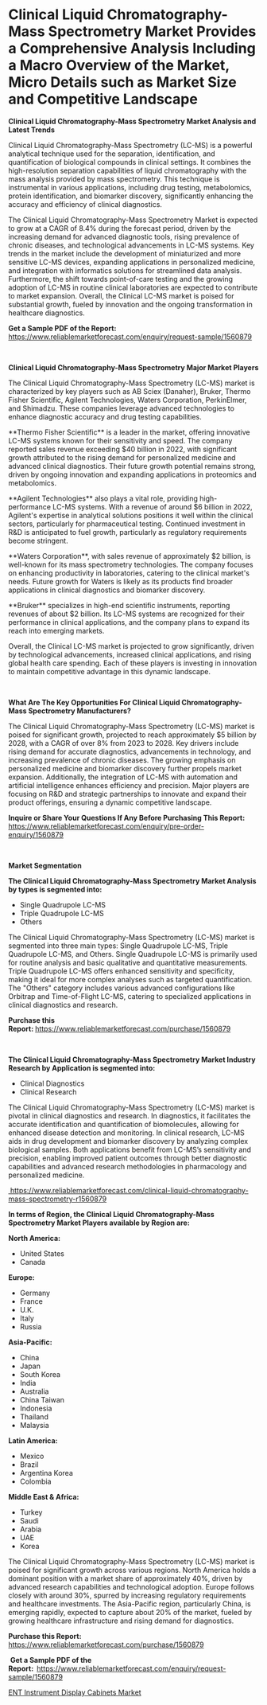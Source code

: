 <p><h1>Clinical Liquid Chromatography-Mass Spectrometry Market Provides a Comprehensive Analysis Including a Macro Overview of the Market, Micro Details such as Market Size and Competitive Landscape</h1></p><p><strong>Clinical Liquid Chromatography-Mass Spectrometry Market Analysis and Latest Trends</strong></p>
<p><p>Clinical Liquid Chromatography-Mass Spectrometry (LC-MS) is a powerful analytical technique used for the separation, identification, and quantification of biological compounds in clinical settings. It combines the high-resolution separation capabilities of liquid chromatography with the mass analysis provided by mass spectrometry. This technique is instrumental in various applications, including drug testing, metabolomics, protein identification, and biomarker discovery, significantly enhancing the accuracy and efficiency of clinical diagnostics.</p><p>The Clinical Liquid Chromatography-Mass Spectrometry Market is expected to grow at a CAGR of 8.4% during the forecast period, driven by the increasing demand for advanced diagnostic tools, rising prevalence of chronic diseases, and technological advancements in LC-MS systems. Key trends in the market include the development of miniaturized and more sensitive LC-MS devices, expanding applications in personalized medicine, and integration with informatics solutions for streamlined data analysis. Furthermore, the shift towards point-of-care testing and the growing adoption of LC-MS in routine clinical laboratories are expected to contribute to market expansion. Overall, the Clinical LC-MS market is poised for substantial growth, fueled by innovation and the ongoing transformation in healthcare diagnostics.</p></p>
<p><strong>Get a Sample PDF of the Report:&nbsp;</strong> <a href="https://www.reliablemarketforecast.com/enquiry/request-sample/1560879?utm_campaign=2202&utm_medium=2&utm_source=Github&utm_content=ia&utm_term=04032025&utm_id=clinical-liquid-chromatography-mass-spectrometry">https://www.reliablemarketforecast.com/enquiry/request-sample/1560879</a></p>
<p>&nbsp;</p>
<p><strong>Clinical Liquid Chromatography-Mass Spectrometry Major Market Players</strong></p>
<p><p>The Clinical Liquid Chromatography-Mass Spectrometry (LC-MS) market is characterized by key players such as AB Sciex (Danaher), Bruker, Thermo Fisher Scientific, Agilent Technologies, Waters Corporation, PerkinElmer, and Shimadzu. These companies leverage advanced technologies to enhance diagnostic accuracy and drug testing capabilities.</p><p>**Thermo Fisher Scientific** is a leader in the market, offering innovative LC-MS systems known for their sensitivity and speed. The company reported sales revenue exceeding $40 billion in 2022, with significant growth attributed to the rising demand for personalized medicine and advanced clinical diagnostics. Their future growth potential remains strong, driven by ongoing innovation and expanding applications in proteomics and metabolomics.</p><p>**Agilent Technologies** also plays a vital role, providing high-performance LC-MS systems. With a revenue of around $6 billion in 2022, Agilent's expertise in analytical solutions positions it well within the clinical sectors, particularly for pharmaceutical testing. Continued investment in R&D is anticipated to fuel growth, particularly as regulatory requirements become stringent.</p><p>**Waters Corporation**, with sales revenue of approximately $2 billion, is well-known for its mass spectrometry technologies. The company focuses on enhancing productivity in laboratories, catering to the clinical market's needs. Future growth for Waters is likely as its products find broader applications in clinical diagnostics and biomarker discovery.</p><p>**Bruker** specializes in high-end scientific instruments, reporting revenues of about $2 billion. Its LC-MS systems are recognized for their performance in clinical applications, and the company plans to expand its reach into emerging markets.</p><p>Overall, the Clinical LC-MS market is projected to grow significantly, driven by technological advancements, increased clinical applications, and rising global health care spending. Each of these players is investing in innovation to maintain competitive advantage in this dynamic landscape.</p></p>
<p>&nbsp;</p>
<p><strong>What Are The Key Opportunities For Clinical Liquid Chromatography-Mass Spectrometry Manufacturers?</strong></p>
<p><p>The Clinical Liquid Chromatography-Mass Spectrometry (LC-MS) market is poised for significant growth, projected to reach approximately $5 billion by 2028, with a CAGR of over 8% from 2023 to 2028. Key drivers include rising demand for accurate diagnostics, advancements in technology, and increasing prevalence of chronic diseases. The growing emphasis on personalized medicine and biomarker discovery further propels market expansion. Additionally, the integration of LC-MS with automation and artificial intelligence enhances efficiency and precision. Major players are focusing on R&D and strategic partnerships to innovate and expand their product offerings, ensuring a dynamic competitive landscape.</p></p>
<p><strong>Inquire or Share Your Questions If Any Before Purchasing This Report:</strong> <a href="https://www.reliablemarketforecast.com/enquiry/pre-order-enquiry/1560879?utm_campaign=2202&utm_medium=2&utm_source=Github&utm_content=ia&utm_term=04032025&utm_id=clinical-liquid-chromatography-mass-spectrometry">https://www.reliablemarketforecast.com/enquiry/pre-order-enquiry/1560879</a></p>
<p>&nbsp;</p>
<p><strong>Market Segmentation</strong></p>
<p><strong>The Clinical Liquid Chromatography-Mass Spectrometry Market Analysis by types is segmented into:</strong></p>
<p><ul><li>Single Quadrupole LC-MS</li><li>Triple Quadrupole LC-MS</li><li>Others</li></ul></p>
<p><p>The Clinical Liquid Chromatography-Mass Spectrometry (LC-MS) market is segmented into three main types: Single Quadrupole LC-MS, Triple Quadrupole LC-MS, and Others. Single Quadrupole LC-MS is primarily used for routine analysis and basic qualitative and quantitative measurements. Triple Quadrupole LC-MS offers enhanced sensitivity and specificity, making it ideal for more complex analyses such as targeted quantification. The "Others" category includes various advanced configurations like Orbitrap and Time-of-Flight LC-MS, catering to specialized applications in clinical diagnostics and research.</p></p>
<p><strong>Purchase this Report:&nbsp;</strong><a href="https://www.reliablemarketforecast.com/purchase/1560879?utm_campaign=2202&utm_medium=2&utm_source=Github&utm_content=ia&utm_term=04032025&utm_id=clinical-liquid-chromatography-mass-spectrometry">https://www.reliablemarketforecast.com/purchase/1560879</a></p>
<p>&nbsp;</p>
<p><strong>The Clinical Liquid Chromatography-Mass Spectrometry Market Industry Research by Application is segmented into:</strong></p>
<p><ul><li>Clinical Diagnostics</li><li>Clinical Research</li></ul></p>
<p><p>The Clinical Liquid Chromatography-Mass Spectrometry (LC-MS) market is pivotal in clinical diagnostics and research. In diagnostics, it facilitates the accurate identification and quantification of biomolecules, allowing for enhanced disease detection and monitoring. In clinical research, LC-MS aids in drug development and biomarker discovery by analyzing complex biological samples. Both applications benefit from LC-MS’s sensitivity and precision, enabling improved patient outcomes through better diagnostic capabilities and advanced research methodologies in pharmacology and personalized medicine.</p></p>
<p><a href="https://www.reliablemarketforecast.com/clinical-liquid-chromatography-mass-spectrometry-r1560879?utm_campaign=2202&utm_medium=2&utm_source=Github&utm_content=ia&utm_term=04032025&utm_id=clinical-liquid-chromatography-mass-spectrometry">&nbsp;https://www.reliablemarketforecast.com/clinical-liquid-chromatography-mass-spectrometry-r1560879</a></p>
<p><strong>In terms of Region, the Clinical Liquid Chromatography-Mass Spectrometry Market Players available by Region are:</strong></p>
<p>
    <p> <strong> North America: </strong>
        <ul>
            <li>United States</li>
            <li>Canada</li>
        </ul>
        </p> 
    <p> <strong> Europe: </strong>
        <ul>
            <li>Germany</li>
            <li>France</li>
            <li>U.K.</li>
            <li>Italy</li>
            <li>Russia</li>
        </ul>
        </p> 
    <p> <strong> Asia-Pacific: </strong>
        <ul>
            <li>China</li>
            <li>Japan</li>
            <li>South Korea</li>
            <li>India</li>
            <li>Australia</li>
            <li>China Taiwan</li>
            <li>Indonesia</li>
            <li>Thailand</li>
            <li>Malaysia</li>
        </ul>
        </p> 
    <p> <strong> Latin America: </strong>
        <ul>
            <li>Mexico</li>
            <li>Brazil</li>
            <li>Argentina Korea</li>
            <li>Colombia</li>
        </ul>
        </p> 
    <p> <strong> Middle East & Africa: </strong>
        <ul>
            <li>Turkey</li>
            <li>Saudi</li>
            <li>Arabia</li>
            <li>UAE</li>
            <li>Korea</li>
        </ul>
    </p>
    </p>
<p><p>The Clinical Liquid Chromatography-Mass Spectrometry (LC-MS) market is poised for significant growth across various regions. North America holds a dominant position with a market share of approximately 40%, driven by advanced research capabilities and technological adoption. Europe follows closely with around 30%, spurred by increasing regulatory requirements and healthcare investments. The Asia-Pacific region, particularly China, is emerging rapidly, expected to capture about 20% of the market, fueled by growing healthcare infrastructure and rising demand for diagnostics.</p></p>
<p><strong>Purchase this Report: </strong><a href="https://www.reliablemarketforecast.com/purchase/1560879?utm_campaign=2202&utm_medium=2&utm_source=Github&utm_content=ia&utm_term=04032025&utm_id=clinical-liquid-chromatography-mass-spectrometry">https://www.reliablemarketforecast.com/purchase/1560879</a></p>
<p>&nbsp;<strong>Get a Sample PDF of the Report:&nbsp;&nbsp;</strong><a href="https://www.reliablemarketforecast.com/enquiry/request-sample/1560879?utm_campaign=2202&utm_medium=2&utm_source=Github&utm_content=ia&utm_term=04032025&utm_id=clinical-liquid-chromatography-mass-spectrometry">https://www.reliablemarketforecast.com/enquiry/request-sample/1560879</a></p>
<p><strong></strong></p>
<p><p><a href="https://github.com/lindaopodray/Market-Research-Report-List-1/blob/main/ent-instrument-display-cabinets-market.md?utm_campaign=2202&utm_medium=2&utm_source=Github&utm_content=ia&utm_term=04032025&utm_id=clinical-liquid-chromatography-mass-spectrometry">ENT Instrument Display Cabinets Market</a></p></p>